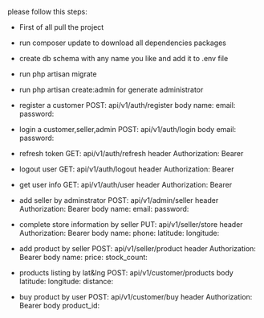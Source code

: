 please follow this steps:

- First of all pull the project
- run composer update to download all dependencies packages
- create db schema with any name you like and add it to .env file
- run php artisan migrate
- run php artisan create:admin for generate administrator


- register a customer
POST: api/v1/auth/register
body
    name:
    email:
    password:


- login a customer,seller,admin
POST: api/v1/auth/login
body
    email:
    password:


- refresh token
GET: api/v1/auth/refresh
header
    Authorization: Bearer


- logout user
GET: api/v1/auth/logout
header
    Authorization: Bearer


- get user info
GET: api/v1/auth/user
header
    Authorization: Bearer


- add seller by adminstrator
POST: api/v1/admin/seller
header
    Authorization: Bearer
body
    name:
    email:
    password:


- complete store information by seller
PUT: api/v1/seller/store
header
    Authorization: Bearer
body
    name:
    phone:
    latitude:
    longitude:

- add product by seller
POST: api/v1/seller/product
header
    Authorization: Bearer
body
    name:
    price:
    stock_count:


- products listing by lat&lng
POST: api/v1/customer/products
body
   latitude:
    longitude:
    distance:

- buy product by user
POST: api/v1/customer/buy
header
    Authorization: Bearer
body
    product_id:
